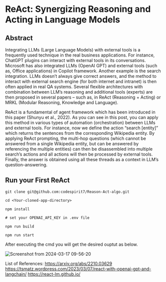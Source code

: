 # ReAct: Synergizing Reasoning and Acting in Language Models

## Abstract

Integrating LLMs (Large Language Models) with external tools is a frequently used technique in the real business applications.
For instance, ChatGPT plugins can interact with external tools in its conversations. Microsoft has also integrated LLMs (OpenAI GPT) and external tools (such as, Office applications) in Copilot framework.
Another example is the search integration. LLMs doesn’t always give correct answers, and the method to interact with external search engine (for both internet and intranet) is then often applied in real QA systems.
Several flexible architectures with combination between LLM’s reasoning and additional tools (experts) are then proposed in several papers – such as, in ReAct (Reasoning + Acting) or MRKL (Modular Reasoning, Knowledge and Language).

ReAct is a fundamental of agent framework which has been introduced in this paper (Shunyu et al., 2022).
As you can see in this post, you can apply this method in various types of automation (orchestration) between LLMs and external tools.
For instance, now we define the action “search [entity]” which returns the sentences from the corresponding Wikipedia entity. By applying ReAct prompting, the multi-hop questions (which cannot be answered from a single Wikipedia entity, 
but can be answered by referencing the multiple entities) can then be disassembled into multiple search’s actions and all actions will then be processed by external tools.
Finally, the answer is obtained using all these threads as a context in LLM’s question-answering. 

## Run your First ReAct

```
git clone git@github.com:codespirit7/Reason-Act-algo.git

cd <Your-cloned-app-directory>

npm install

# set your OPENAI_API_KEY in .env file

npm run build

npm run start

```

After executing the cmd you will get the desired ouptut as below.


![Screenshot from 2024-03-17 09-56-20](https://github.com/codespirit7/Reason-Act-algo/assets/88592710/dc2da34b-c603-41df-88d6-c134942226e2)

List of References:
https://arxiv.org/abs/2210.03629
https://tsmatz.wordpress.com/2023/03/07/react-with-openai-gpt-and-langchain/
https://react-lm.github.io/



